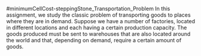 #minimumCellCost-steppingStone_Transportation_Problem
In this assignment, we study the classic problem of transporting goods to places where they are in demand. Suppose we have a number of factories, located in different locations and each having a certain production capacity. The goods produced must be sent to warehouses that are also located around the world and that, depending on demand, require a certain amount of goods.
